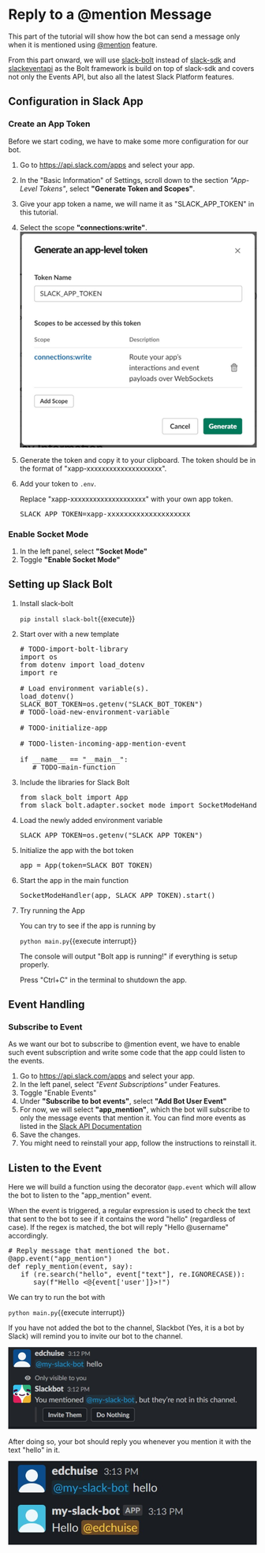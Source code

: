 # Reply to a @mention Message

This part of the tutorial will show how the bot can send a message only when it is mentioned using [@mention](https://slack.com/help/articles/205240127-Use-mentions-in-Slack#mention-someone) feature.

From this part onward, we will use [slack-bolt](https://pypi.org/project/slack-bolt/) instead of [slack-sdk](https://pypi.org/project/slack-sdk/) and [slackeventapi](https://pypi.org/project/slackeventsapi/) as the Bolt framework is build on top of slack-sdk and covers not only the Events API, but also all the latest Slack Platform features.

## Configuration in Slack App

### Create an App Token

Before we start coding, we have to make some more configuration for our bot.

1. Go to https://api.slack.com/apps and select your app.
2. In the "Basic Information" of Settings, scroll down to the section *"App-Level Tokens"*, select **"Generate Token and Scopes"**.
3. Give your app token a name, we will name it as "SLACK_APP_TOKEN" in this tutorial.
4. Select the scope **"connections:write"**.
   ![Generate App Level Token](./assets/step2/generate_app_level_token.jpg)
5. Generate the token and copy it to your clipboard. The token should be in the format of "xapp-xxxxxxxxxxxxxxxxxxxx".
6. Add your token to `.env`.
   
   Replace "xapp-xxxxxxxxxxxxxxxxxxxx" with your own app token.

   <pre class="file" data-filename=".env" data-target="append">
   SLACK_APP_TOKEN=xapp-xxxxxxxxxxxxxxxxxxxx
   </pre>

### Enable Socket Mode

1. In the left panel, select **"Socket Mode"**
2. Toggle **"Enable Socket Mode"**

## Setting up Slack Bolt

1. Install slack-bolt

   `pip install slack-bolt`{{execute}}

2. Start over with a new template
   
   <pre class="file" data-filename="main.py" data-target="replace">
   # TODO-import-bolt-library
   import os
   from dotenv import load_dotenv
   import re

   # Load environment variable(s).
   load_dotenv()
   SLACK_BOT_TOKEN=os.getenv("SLACK_BOT_TOKEN")
   # TODO-load-new-environment-variable

   # TODO-initialize-app

   # TODO-listen-incoming-app-mention-event

   if __name__ == "__main__":
      # TODO-main-function
   </pre>

3. Include the libraries for Slack Bolt

   <pre class="file" data-filename="main.py" data-target="insert" data-marker="# TODO-import-bolt-library">
   from slack_bolt import App
   from slack_bolt.adapter.socket_mode import SocketModeHandler
   </pre>

4. Load the newly added environment variable

   <pre class="file" data-filename="main.py" data-target="insert" data-marker="# TODO-load-new-environment-variable">
   SLACK_APP_TOKEN=os.getenv("SLACK_APP_TOKEN")</pre>

5. Initialize the app with the bot token

   <pre class="file" data-filename="main.py" data-target="insert" data-marker="# TODO-initialize-app">
   app = App(token=SLACK_BOT_TOKEN)</pre>

6. Start the app in the main function
   
   <pre class="file" data-filename="main.py" data-target="insert" data-marker="# TODO-main-function">
   SocketModeHandler(app, SLACK_APP_TOKEN).start()
   </pre>

7. Try running the App
   
   You can try to see if the app is running by 

   `python main.py`{{execute interrupt}}

   The console will output "Bolt app is running!" if everything is setup properly.

   Press "Ctrl+C" in the terminal to shutdown the app.

## Event Handling

### Subscribe to Event

As we want our bot to subscribe to @mention event, we have to enable such event subscription and write some code that the app could listen to the events.

1. Go to https://api.slack.com/apps and select your app.
2. In the left panel, select *"Event Subscriptions"* under Features.
3. Toggle "Enable Events"
4. Under **"Subscribe to bot events"**, select **"Add Bot User Event"**
5. For now, we will select **"app_mention"**, which the bot will subscribe to only the message events that mention it. You can find more events as listed in the [Slack API Documentation](https://api.slack.com/events)
6. Save the changes.
7. You might need to reinstall your app, follow the instructions to reinstall it.

## Listen to the Event

Here we will build a function using the decorator `@app.event` which will allow the bot to listen to the "app_mention" event.

When the event is triggered, a regular expression is used to check the text that sent to the bot to see if it contains the word "hello" (regardless of case). If the regex is matched, the bot will reply "Hello @username" accordingly. 

<pre class="file" data-filename="main.py" data-target="insert" data-marker="# TODO-listen-incoming-app-mention-event">
# Reply message that mentioned the bot.
@app.event("app_mention")
def reply_mention(event, say):
   if (re.search("hello", event["text"], re.IGNORECASE)):
      say(f"Hello <@{event['user']}>!")</pre>

We can try to run the bot with

`python main.py`{{execute interrupt}}

If you have not added the bot to the channel, Slackbot (Yes, it is a bot by Slack) will remind you to invite our bot to the channel.

![Add Bot to Channel](./assets/step2/add_bot_to_channel.jpg)

After doing so, your bot should reply you whenever you mention it with the text "hello" in it.

![Bot Reply success](./assets/step2/reply_success.jpg)
